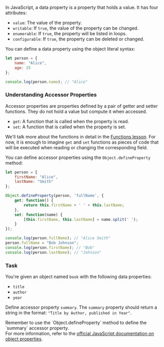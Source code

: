 In JavaScript, a data property is a property that holds a value. It has four attributes:
- `value`: The value of the property.
- `writable`: If `true`, the value of the property can be changed.
- `enumerable`: If `true`, the property will be listed in loops.
- `configurable`: If `true`, the property can be deleted or changed.

You can define a data property using the object literal syntax:

```javascript
let person = {
    name: "Alice",
    age: 25
};

console.log(person.name); // "Alice"
```

### Understanding Accessor Properties
Accessor properties are properties defined by a pair of getter and setter functions. They do not hold a value but compute it when accessed.

- `get`: A function that is called when the property is read.
- `set`: A function that is called when the property is set.

We'll talk more about the functions in detail in the [Functions lesson](course://Functions). 
For now, it is enough to imagine `get` and `set` functions as pieces of code that will be executed when reading or changing the corresponding field.

You can define accessor properties using the `Object.defineProperty` method:

```javascript
let person = {
    firstName: "Alice",
    lastName: "Smith"
};

Object.defineProperty(person, 'fullName', {
    get: function() {
        return this.firstName + ' ' + this.lastName;
    },
    set: function(name) {
        [this.firstName, this.lastName] = name.split(' ');
    }
});

console.log(person.fullName); // "Alice Smith"
person.fullName = "Bob Johnson";
console.log(person.firstName); // "Bob"
console.log(person.lastName); // "Johnson"
```

### Task
You're given an object named `book` with the following data properties:
- `title`
- `author`
- `year`

Define accessor property `summary`.
The `summary` property should return a string in the format: `"Title by Author, published in Year"`.

<div class="hint" title="Hint for Task">
Remember to use the `Object.defineProperty` method to define the `summary` accessor property.
</div>

<div class="hint" title="Want to know more?">
For more information, refer to the <a href="https://developer.mozilla.org/en-US/docs/Web/JavaScript/Guide/Working_with_Objects#defining_properties">official JavaScript documentation on object properties</a>.
</div>
